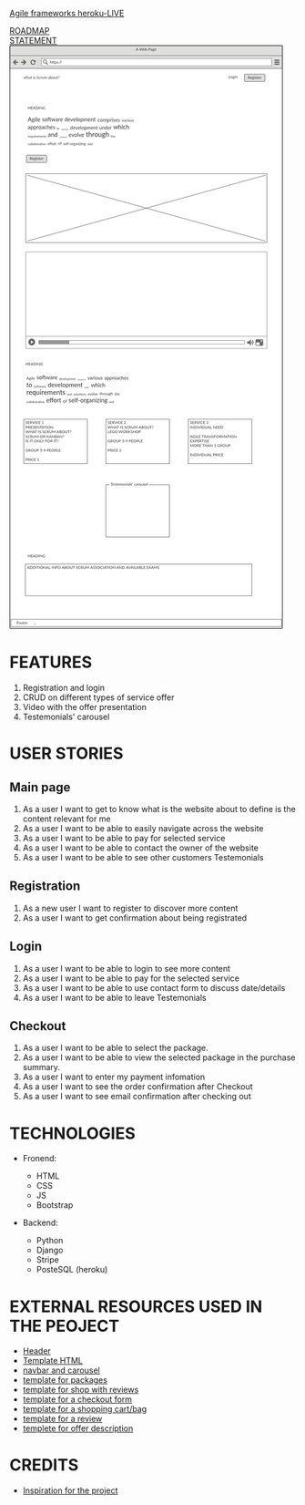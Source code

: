 
[Agile frameworks heroku-LIVE](https://agile-frameworks.herokuapp.com/)

[ROADMAP](/roadmap.md)<br>
[STATEMENT](/statement.md)<br>
![WIREFRAME: manin pge](/static/wireframes/main-page.png)


# FEATURES

1. Registration and login 
2. CRUD on different types of service offer
3. Video with the offer presentation
4. Testemonials' carousel

# USER STORIES

## Main page

1. As a user I want to get to know what is the website about to define is the content relevant for me
2. As a user I want to be able to easily navigate across the website
3. As a user I want to be able to pay for selected service
4. As a user I want to be able to contact the owner of the website
5. As a user I want to be able to see other customers Testemonials

## Registration

1. As a new user I want to register to discover more content
2. As a user I want to get confirmation about being registrated

## Login 

1. As a user I want to be able to login to see more content
2. As a user I want to be able to pay for the selected service
2. As a user I want to be able to use contact form to discuss date/details
3. As a user I want to be able to leave Testemonials

## Checkout

1. As a user I want to be able to select the package.
2. As a user I want to be able to view the selected package in the purchase summary.
3. As a user I want to enter my payment infomation
4. As a user I want to see the order confirmation after Checkout
5. As a user I want to see email confirmation after checking out


# TECHNOLOGIES

- Fronend: 
    - HTML
    - CSS
    - JS
    - Bootstrap

- Backend:

    - Python
    - Django
    - Stripe
    - PosteSQL (heroku)


# EXTERNAL RESOURCES USED IN THE PEOJECT

- [Header](https://www.codeply.com/go/ljI9F6aRLk)
- [Template HTML](https://www.w3schools.com/w3css/tryit.asp?filename=tryw3css_templates_architect&stacked=h)
- [navbar and carousel](https://startbootstrap.com/snippets/half-slider/)
- [template for packages](https://startbootstrap.com/snippets/portfolio-item/)
- [template for shop with reviews](https://startbootstrap.com/previews/shop-item/)
- [template for a checkout form](https://codepen.io/manassehl/pen/OYVeXB)
- [template for a shopping cart/bag](https://bootstrapious.com/p/bootstrap-shopping-cart)
- [template for a review](https://www.bootdey.com/snippets/view/bs4-Ratings-and-Reviews-page#html)
- [templete for offer description](https://startbootstrap.com/previews/modern-business/)



# CREDITS
- [Inspiration for the project](https://uxdesignmasterclass.com/)
